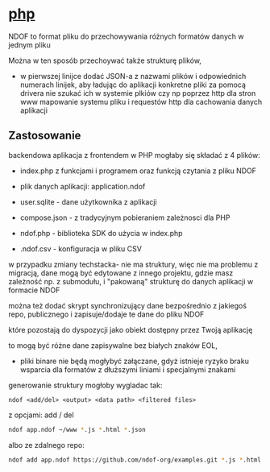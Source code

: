 # [php](http://php.ndof.org)

NDOF to format pliku do przechowywania różnych formatów danych w jednym pliku 

Można w ten sposób przechoywać także strukturę plików, 
+ w pierwszej linijce dodać JSON-a z nazwami plików i odpowiednich numerach linijek, aby ładując do aplikacji konkretne pliki za pomocą drivera nie szukać ich w systemie plkiów czy np poprzez http dla stron www 
mapowanie systemu pliku i requestów http dla cachowania danych aplikacji 

## Zastosowanie

backendowa aplikacja z frontendem w PHP mogłaby się składać z 4 plików: 

+ index.php z funkcjami i programem oraz funkcją czytania z pliku NDOF 

+ plik danych aplikacji: application.ndof 

+ user.sqlite - dane użytkownika z aplikacji 

+ compose.json - z tradycyjnym pobieraniem zależnosci dla PHP

+ ndof.php - biblioteka SDK do użycia w index.php

+ .ndof.csv - konfiguracja w pliku CSV


w przypadku zmiany techstacka- nie ma struktury, więc nie ma problemu z migracją, dane mogą być edytowane z innego projektu, gdzie masz zależność np. z submodułu, i "pakowaną" strukturę do danych aplikacji w formacie NDOF 

można też dodać skrypt synchronizujący dane bezpośrednio z jakiegoś repo, publicznego i zapisuje/dodaje te dane do pliku NDOF 

które pozostają do dyspozycji jako obiekt dostępny przez Twoją aplikację 

to mogą być różne dane zapisywalne bez białych znaków EOL, 
+ pliki binare nie będą mogłybyć załączane, gdyż istnieje ryzyko braku wsparcia dla formatów z dłuższymi liniami i specjalnymi znakami

generowanie struktury mogłoby wygladac tak: 

```
ndof <add/del> <output> <data path> <filtered files> 
```
z opcjami: add / del 

```bash
ndof app.ndof ~/www *.js *.html *.json 
```

albo ze zdalnego repo:  
```bash
ndof add app.ndof https://github.com/ndof-org/examples.git *.js *.html *.json 
```

